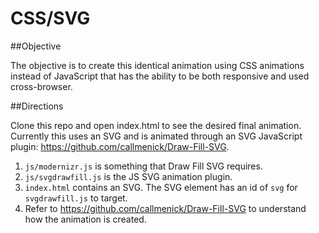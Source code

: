 # CSS/SVG
##Objective

The objective is to create this identical animation using CSS animations instead of JavaScript that has the ability to be both responsive and used cross-browser.

##Directions

Clone this repo and open index.html to see the desired final animation. Currently this uses an SVG and is animated through an SVG JavaScript plugin: https://github.com/callmenick/Draw-Fill-SVG. 
1. `js/modernizr.js` is something that Draw Fill SVG requires.
2. `js/svgdrawfill.js` is the JS SVG animation plugin. 
3. `index.html` contains an SVG. The SVG element has an id of `svg` for `svgdrawfill.js` to target. 
4. Refer to https://github.com/callmenick/Draw-Fill-SVG to understand how the animation is created. 

